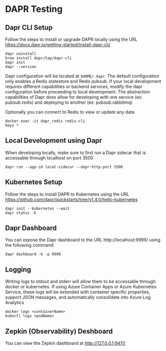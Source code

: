# DAPR Testing

## Dapr CLI Setup

Follow the steps to install or upgrade DAPR locally using the URL https://docs.dapr.io/getting-started/install-dapr-cli/

```
dapr uninstall
brew install dapr/tap/dapr-cli
dapr init
dapr --version
```

Dapr configuration will be located at `$HOME/.dapr`.  The default configuration only enables a Redis statestore and Redis pubsub.  If your local development requires different capabilities or backend services, modify the dapr configuration before proceeding to local development.  The abstraction capabilities of Dapr does allow for developing with one service (ex: pubsub.redis) and deploying to another (ex: pubsub.rabbitmq)

Optionally you can connect to Redis to view or update any data

```
docker exec -it dapr_redis redis-cli
keys *
```

## Local Development using Dapr

When developing locally, make sure to first run a Dapr sidecar that is accessable through localhost on port 3500

```
dapr run --app-id local-sidecar --dapr-http-port 3500
```

## Kubernetes Setup

Follow the steps to install DAPR to Kubernetes using the URL https://github.com/dapr/quickstarts/tree/v1.4.0/hello-kubernetes

```
dapr init --kubernetes --wait
dapr status -k
```

## Dapr Dashboard

You can expose the Dapr dashboard to the URL http://localhost:9999/ using the following command:

```
dapr dashboard -k -p 9999
```

## Logging
Writing logs to stdout and stderr will allow them to be accessable through docker or kubernetes.  If using Azure Container Apps or Azure Kubernetes Service, these logs will be extended with container specific properties, support JSON messages, and automatically consolidate into Azure Log Analytics

```
docker logs <containerName>
kubectl logs <podName>
```

## Zepkin (Observability) Deshboard
You can view the Zepkin dashboard at http://127.0.0.1:9411/